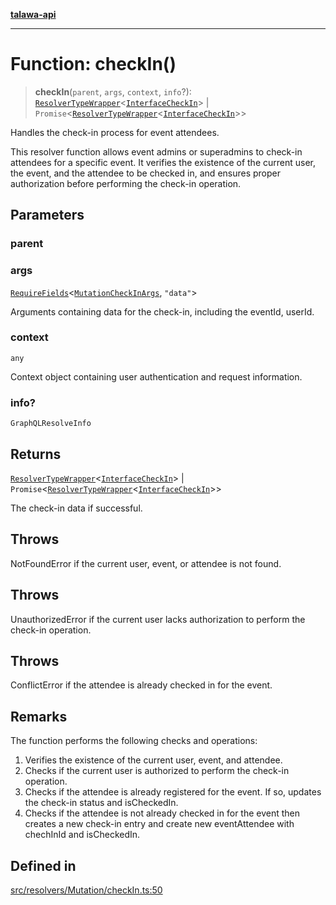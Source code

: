 [**talawa-api**](../../../../README.md)

***

# Function: checkIn()

> **checkIn**(`parent`, `args`, `context`, `info`?): [`ResolverTypeWrapper`](../../../../types/generatedGraphQLTypes/type-aliases/ResolverTypeWrapper.md)\<[`InterfaceCheckIn`](../../../../models/CheckIn/interfaces/InterfaceCheckIn.md)\> \| `Promise`\<[`ResolverTypeWrapper`](../../../../types/generatedGraphQLTypes/type-aliases/ResolverTypeWrapper.md)\<[`InterfaceCheckIn`](../../../../models/CheckIn/interfaces/InterfaceCheckIn.md)\>\>

Handles the check-in process for event attendees.

This resolver function allows event admins or superadmins to check-in attendees for a specific event.
It verifies the existence of the current user, the event, and the attendee to be checked in,
and ensures proper authorization before performing the check-in operation.

## Parameters

### parent

### args

[`RequireFields`](../../../../types/generatedGraphQLTypes/type-aliases/RequireFields.md)\<[`MutationCheckInArgs`](../../../../types/generatedGraphQLTypes/type-aliases/MutationCheckInArgs.md), `"data"`\>

Arguments containing data for the check-in, including the eventId, userId.

### context

`any`

Context object containing user authentication and request information.

### info?

`GraphQLResolveInfo`

## Returns

[`ResolverTypeWrapper`](../../../../types/generatedGraphQLTypes/type-aliases/ResolverTypeWrapper.md)\<[`InterfaceCheckIn`](../../../../models/CheckIn/interfaces/InterfaceCheckIn.md)\> \| `Promise`\<[`ResolverTypeWrapper`](../../../../types/generatedGraphQLTypes/type-aliases/ResolverTypeWrapper.md)\<[`InterfaceCheckIn`](../../../../models/CheckIn/interfaces/InterfaceCheckIn.md)\>\>

The check-in data if successful.

## Throws

NotFoundError if the current user, event, or attendee is not found.

## Throws

UnauthorizedError if the current user lacks authorization to perform the check-in operation.

## Throws

ConflictError if the attendee is already checked in for the event.

## Remarks

The function performs the following checks and operations:
1. Verifies the existence of the current user, event, and attendee.
2. Checks if the current user is authorized to perform the check-in operation.
3. Checks if the attendee is already registered for the event. If so, updates the check-in status and isCheckedIn.
4. Checks if the attendee is not already checked in for the event then creates a new check-in entry and create new eventAttendee with chechInId and isCheckedIn.

## Defined in

[src/resolvers/Mutation/checkIn.ts:50](https://github.com/Suyash878/talawa-api/blob/095e6964ce2a06c1c30d1acf81b6162203f1db91/src/resolvers/Mutation/checkIn.ts#L50)
